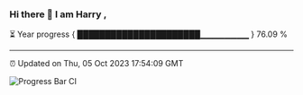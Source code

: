 ### Hi there 👋 I am Harry , 

⏳ Year progress { ██████████████████████▁▁▁▁▁▁▁▁ } 76.09 %

---

⏰ Updated on Thu, 05 Oct 2023 17:54:09 GMT

![Progress Bar CI](https://github.com/duykhang68/duykhang68/workflows/Progress%20Bar%20CI/badge.svg)
